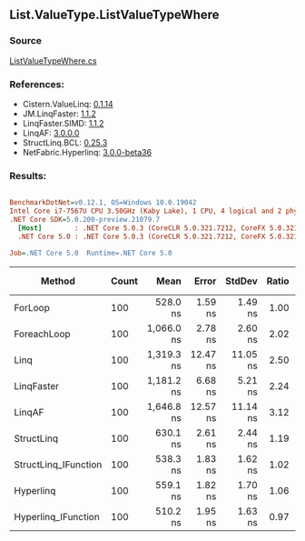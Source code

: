 ﻿## List.ValueType.ListValueTypeWhere

### Source
[ListValueTypeWhere.cs](../LinqBenchmarks/List/ValueType/ListValueTypeWhere.cs)

### References:
- Cistern.ValueLinq: [0.1.14](https://www.nuget.org/packages/Cistern.ValueLinq/0.1.14)
- JM.LinqFaster: [1.1.2](https://www.nuget.org/packages/JM.LinqFaster/1.1.2)
- LinqFaster.SIMD: [1.1.2](https://www.nuget.org/packages/LinqFaster.SIMD/1.0.3)
- LinqAF: [3.0.0.0](https://www.nuget.org/packages/LinqAF/3.0.0.0)
- StructLinq.BCL: [0.25.3](https://www.nuget.org/packages/StructLinq.BCL/0.25.3)
- NetFabric.Hyperlinq: [3.0.0-beta36](https://www.nuget.org/packages/NetFabric.Hyperlinq/3.0.0-beta36)

### Results:
``` ini

BenchmarkDotNet=v0.12.1, OS=Windows 10.0.19042
Intel Core i7-7567U CPU 3.50GHz (Kaby Lake), 1 CPU, 4 logical and 2 physical cores
.NET Core SDK=5.0.200-preview.21079.7
  [Host]        : .NET Core 5.0.3 (CoreCLR 5.0.321.7212, CoreFX 5.0.321.7212), X64 RyuJIT
  .NET Core 5.0 : .NET Core 5.0.3 (CoreCLR 5.0.321.7212, CoreFX 5.0.321.7212), X64 RyuJIT

Job=.NET Core 5.0  Runtime=.NET Core 5.0  

```
|               Method | Count |       Mean |    Error |   StdDev | Ratio | RatioSD |  Gen 0 | Gen 1 | Gen 2 | Allocated |
|--------------------- |------ |-----------:|---------:|---------:|------:|--------:|-------:|------:|------:|----------:|
|              ForLoop |   100 |   528.0 ns |  1.59 ns |  1.49 ns |  1.00 |    0.00 |      - |     - |     - |         - |
|          ForeachLoop |   100 | 1,066.0 ns |  2.78 ns |  2.60 ns |  2.02 |    0.01 |      - |     - |     - |         - |
|                 Linq |   100 | 1,319.3 ns | 12.47 ns | 11.05 ns |  2.50 |    0.02 | 0.0648 |     - |     - |     136 B |
|           LinqFaster |   100 | 1,181.2 ns |  6.68 ns |  5.21 ns |  2.24 |    0.01 | 2.4433 |     - |     - |    5112 B |
|               LinqAF |   100 | 1,646.8 ns | 12.57 ns | 11.14 ns |  3.12 |    0.02 |      - |     - |     - |         - |
|           StructLinq |   100 |   630.1 ns |  2.61 ns |  2.44 ns |  1.19 |    0.01 | 0.0191 |     - |     - |      40 B |
| StructLinq_IFunction |   100 |   538.3 ns |  1.83 ns |  1.62 ns |  1.02 |    0.00 |      - |     - |     - |         - |
|            Hyperlinq |   100 |   559.1 ns |  1.82 ns |  1.70 ns |  1.06 |    0.00 |      - |     - |     - |         - |
|  Hyperlinq_IFunction |   100 |   510.2 ns |  1.95 ns |  1.63 ns |  0.97 |    0.00 |      - |     - |     - |         - |

